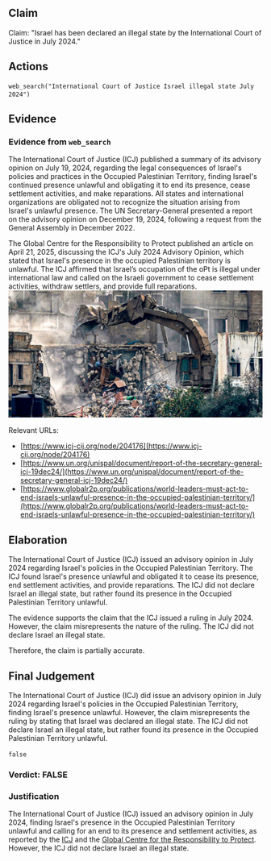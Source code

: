 ## Claim
Claim: "Israel has been declared an illegal state by the International Court of Justice in July 2024."

## Actions
```
web_search("International Court of Justice Israel illegal state July 2024")
```

## Evidence
### Evidence from `web_search`
The International Court of Justice (ICJ) published a summary of its advisory opinion on July 19, 2024, regarding the legal consequences of Israel's policies and practices in the Occupied Palestinian Territory, finding Israel's continued presence unlawful and obligating it to end its presence, cease settlement activities, and make reparations. All states and international organizations are obligated not to recognize the situation arising from Israel's unlawful presence. The UN Secretary-General presented a report on the advisory opinion on December 19, 2024, following a request from the General Assembly in December 2022.

The Global Centre for the Responsibility to Protect published an article on April 21, 2025, discussing the ICJ's July 2024 Advisory Opinion, which stated that Israel's presence in the occupied Palestinian territory is unlawful. The ICJ affirmed that Israel’s occupation of the oPt is illegal under international law and called on the Israeli government to cease settlement activities, withdraw settlers, and provide full reparations. ![image 756](media/2025-07-18_21-40-1752874842-948189.jpg)

Relevant URLs:
*   [https://www.icj-cij.org/node/204176](https://www.icj-cij.org/node/204176)
*   [https://www.un.org/unispal/document/report-of-the-secretary-general-icj-19dec24/](https://www.un.org/unispal/document/report-of-the-secretary-general-icj-19dec24/)
*   [https://www.globalr2p.org/publications/world-leaders-must-act-to-end-israels-unlawful-presence-in-the-occupied-palestinian-territory/](https://www.globalr2p.org/publications/world-leaders-must-act-to-end-israels-unlawful-presence-in-the-occupied-palestinian-territory/)


## Elaboration
The International Court of Justice (ICJ) issued an advisory opinion in July 2024 regarding Israel's policies in the Occupied Palestinian Territory. The ICJ found Israel's presence unlawful and obligated it to cease its presence, end settlement activities, and provide reparations. The ICJ did not declare Israel an illegal state, but rather found its presence in the Occupied Palestinian Territory unlawful.

The evidence supports the claim that the ICJ issued a ruling in July 2024. However, the claim misrepresents the nature of the ruling. The ICJ did not declare Israel an illegal state.

Therefore, the claim is partially accurate.


## Final Judgement
The International Court of Justice (ICJ) did issue an advisory opinion in July 2024 regarding Israel's policies in the Occupied Palestinian Territory, finding Israel's presence unlawful. However, the claim misrepresents the ruling by stating that Israel was declared an illegal state. The ICJ did not declare Israel an illegal state, but rather found its presence in the Occupied Palestinian Territory unlawful.

`false`

### Verdict: FALSE

### Justification
The International Court of Justice (ICJ) issued an advisory opinion in July 2024, finding Israel's presence in the Occupied Palestinian Territory unlawful and calling for an end to its presence and settlement activities, as reported by the [ICJ](https://www.icj-cij.org/node/204176) and the [Global Centre for the Responsibility to Protect](https://www.globalr2p.org/publications/world-leaders-must-act-to-end-israels-unlawful-presence-in-the-occupied-palestinian-territory/). However, the ICJ did not declare Israel an illegal state.
